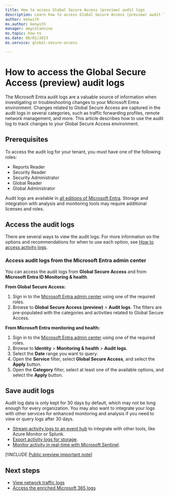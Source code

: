 ```yaml
---
title: How to access Global Secure Access (preview) audit logs
description: Learn how to access Global Secure Access (preview) audit logs.
author: kenwith
ms.author: kenwith
manager: amycolannino
ms.topic: how-to
ms.date: 06/01/2023
ms.service: global-secure-access

---
```


# How to access the Global Secure Access (preview) audit logs

The Microsoft Entra audit logs are a valuable source of information when investigating or troubleshooting changes to your Microsoft Entra environment. Changes related to Global Secure Access are captured in the audit logs in several categories, such as traffic forwarding profiles, remote network management, and more. This article describes how to use the audit log to track changes to your Global Secure Access environment.

## Prerequisites

To access the audit log for your tenant, you must have one of the following roles: 

- Reports Reader
- Security Reader
- Security Administrator
- Global Reader
- Global Administrator

Audit logs are available in [all editions of Microsoft Entra](/azure/active-directory/reports-monitoring/concept-audit-logs). Storage and integration with analysis and monitoring tools may require additional licenses and roles.

## Access the audit logs

There are several ways to view the audit logs. For more information on the options and recommendations for when to use each option, see [How to access activity logs](/azure/active-directory/reports-monitoring/howto-access-activity-logs).

### Access audit logs from the Microsoft Entra admin center

You can access the audit logs from **Global Secure Access** and from **Microsoft Entra ID Monitoring & health**.

**From Global Secure Access:**
1. Sign in to the [Microsoft Entra admin center](https://entra.microsoft.com/) using one of the required roles.
1. Browse to **Global Secure Access (preview)** > **Audit logs**. The filters are pre-populated with the categories and activities related to Global Secure Access.

**From Microsoft Entra monitoring and health:**
1. Sign in to the [Microsoft Entra admin center](https://entra.microsoft.com/) using one of the required roles.
1. Browse to **Identity** > **Monitoring & health** > **Audit logs**.
1. Select the **Date** range you want to query.
1. Open the **Service** filter, select **Global Secure Access**, and select the **Apply** button.
1. Open the **Category** filter, select at least one of the available options, and select the **Apply** button.

## Save audit logs

Audit log data is only kept for 30 days by default, which may not be long enough for every organization. You may also want to integrate your logs with other services for enhanced monitoring and analysis if you need to view or query logs after 30 days.

- [Stream activity logs to an event hub](/azure/active-directory/reports-monitoring/tutorial-azure-monitor-stream-logs-to-event-hub) to integrate with other tools, like Azure Monitor or Splunk.
- [Export activity logs for storage](/azure/active-directory/reports-monitoring/quickstart-azure-monitor-route-logs-to-storage-account).
- [Monitor activity in real-time with Microsoft Sentinel](/azure/sentinel/quickstart-onboard).

[!INCLUDE [Public preview important note](./includes/public-preview-important-note.md)]

## Next steps

- [View network traffic logs](how-to-view-traffic-logs.md)
- [Access the enriched Microsoft 365 logs](how-to-view-enriched-logs.md)
